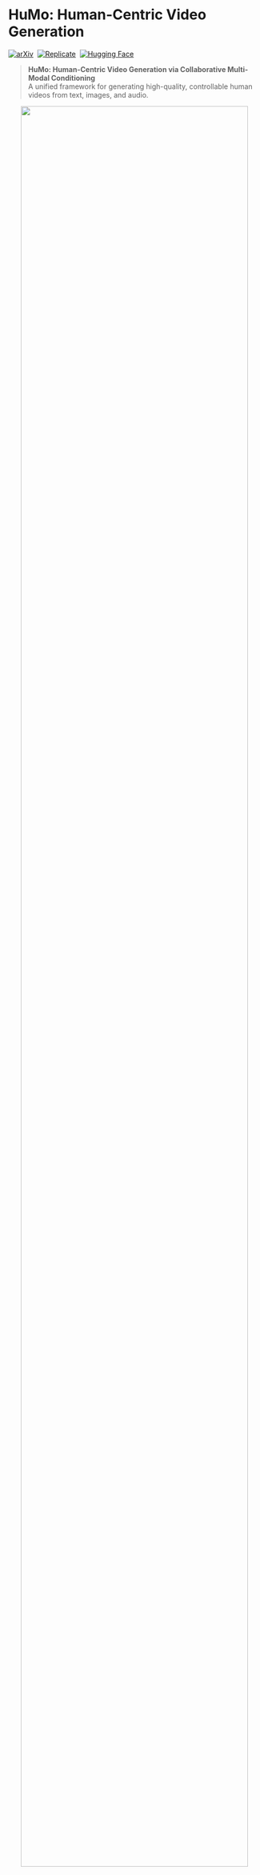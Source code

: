 # HuMo: Human-Centric Video Generation

[![arXiv](https://img.shields.io/badge/arXiv%20paper-2509.08519-b31b1b.svg)](https://arxiv.org/abs/2509.08519)&nbsp;
[![Replicate](https://replicate.com/bytedance-research/humo/badge)](https://replicate.com/bytedance-research/humo)&nbsp;
[![Hugging Face](https://img.shields.io/static/v1?label=🤗%20Hugging%20Face&message=Model&color=orange)](https://huggingface.co/bytedance-research/HuMo)

> **HuMo: Human-Centric Video Generation via Collaborative Multi-Modal Conditioning**  
> A unified framework for generating high-quality, controllable human videos from text, images, and audio.

<p align="center">
<img src="assets/teaser.png" width="95%">
</p>

## ✨ Key Features

HuMo supports three powerful generation modes:

- **Text + Image → Video**: Generate videos with custom character appearance, clothing, and scenes
- **Text + Audio → Video**: Create audio-synchronized videos from text descriptions and audio
- **Text + Image + Audio → Video**: Ultimate control combining all three modalities

## 🚀 Quick Start with Cog

This repository contains a [Cog](https://cog.run) implementation of HuMo, making it easy to run locally or deploy on [Replicate](https://replicate.com).

### Prerequisites

- **GPU**: NVIDIA H100 (recommended) or A100 with 40GB+ VRAM
- **Docker**: [Install Docker](https://docs.docker.com/get-docker/)
- **Cog**: [Install Cog](https://cog.run/docs/getting-started-own-model)

### Installation & Usage

```bash
# Clone the repository
git clone https://github.com/replicate/cog-ByteDance-Phantom-HuMo
cd cog-ByteDance-Phantom-HuMo

# Run a prediction (this will automatically build the container)
cog predict -i prompt="A person dancing to energetic music" \
             -i audio=@examples/audio_sample.wav \
             -i mode="text_audio"
```

That's it! The model will automatically:
1. Download the required weights (~104GB) from our CDN
2. Build the Docker container 
3. Generate your video

### Input Parameters

| Parameter | Type | Description | Default |
|-----------|------|-------------|---------|
| `prompt` | string | Text description of the desired video | *Required* |
| `image` | file | Reference image for character/scene (optional) | None |
| `audio` | file | Audio file for synchronization (optional) | None |
| `mode` | string | Generation mode: `text_only`, `text_image`, `text_audio`, `text_image_audio` | `text_only` |
| `frames` | integer | Number of frames to generate (1-97) | 97 |
| `height` | integer | Video height in pixels (480 or 720) | 720 |
| `width` | integer | Video width in pixels (832 or 1280) | 1280 |
| `steps` | integer | Number of denoising steps (30-50) | 50 |
| `scale_t` | float | Text guidance strength (0.0-2.0) | 1.0 |
| `scale_a` | float | Audio guidance strength (0.0-2.0) | 1.0 |
| `seed` | integer | Random seed for reproducible results | None |

### Example Usage

**Text + Audio Generation:**
```bash
cog predict -i prompt="A professional dancer performing contemporary dance" \
             -i audio=@examples/dance_music.wav \
             -i mode="text_audio" \
             -i frames=97
```

**Text + Image + Audio Generation:**
```bash
cog predict -i prompt="A person singing passionately on stage" \
             -i image=@examples/reference_person.jpg \
             -i audio=@examples/singing_audio.wav \
             -i mode="text_image_audio"
```

## 📁 Repository Structure

```
├── predict.py          # Main Cog prediction interface
├── cog.yaml           # Cog configuration
├── requirements.txt   # Python dependencies
├── humo/             # Core HuMo model code
├── examples/         # Example inputs and test cases
└── assets/          # Documentation assets
```

## 🔧 Development

### Local Development Setup

```bash
# Clone and enter directory
git clone https://github.com/replicate/cog-ByteDance-Phantom-HuMo
cd cog-ByteDance-Phantom-HuMo

# Build the container
cog build

# Run predictions
cog predict -i prompt="Your text here" -i mode="text_only"
```

### Custom Configuration

The model behavior can be fine-tuned by modifying the generation parameters:

- **Higher `steps`** (40-50): Better quality, slower generation
- **Higher `scale_t`**: Stronger text adherence
- **Higher `scale_a`**: Better audio synchronization
- **720p resolution**: Best quality (requires more VRAM)
- **480p resolution**: Faster generation

## 🎯 Use Cases

**Content Creation:**
- Music videos and dance content
- Character-based storytelling
- Audio-visual presentations

**Entertainment:**
- Interactive avatar generation
- Video game character animation
- Film and media production

**Research & Education:**
- Human motion studies
- Audio-visual synchronization research
- Multimodal AI demonstrations

## ⚡ Performance

- **Generation Time**: ~2-5 minutes for 97 frames (4 seconds) on H100
- **Memory Requirements**: 40GB+ VRAM recommended
- **Resolution Support**: 480p, 720p
- **Frame Rate**: 25 FPS output

## 📝 Technical Details

HuMo is built on a 17B parameter transformer architecture with:
- **Multi-modal conditioning** for text, image, and audio inputs
- **Temporal consistency** across 97-frame sequences
- **High-fidelity synthesis** at up to 720p resolution
- **Efficient caching system** for fast model loading

## 🤝 Contributing

We welcome contributions! Please:
1. Fork the repository
2. Create a feature branch
3. Submit a pull request

## 📜 License

This project is licensed under the Apache License 2.0. See [LICENSE](LICENSE) for details.

## 📚 Citation

If you use HuMo in your research, please cite:

```bibtex
@misc{chen2025humo,
      title={HuMo: Human-Centric Video Generation via Collaborative Multi-Modal Conditioning}, 
      author={Liyang Chen and Tianxiang Ma and Jiawei Liu and Bingchuan Li and Zhuowei Chen and Lijie Liu and Xu He and Gen Li and Qian He and Zhiyong Wu},
      year={2025},
      eprint={2509.08519},
      archivePrefix={arXiv},
      primaryClass={cs.CV}
}
```

## 🔗 Links

- **Paper**: [arXiv:2509.08519](https://arxiv.org/abs/2509.08519)
- **Project Page**: [phantom-video.github.io/HuMo](https://phantom-video.github.io/HuMo/)
- **Original Repository**: [ByteDance Research](https://huggingface.co/bytedance-research/HuMo)
- **Replicate Demo**: [replicate.com/bytedance-research/humo](https://replicate.com/bytedance-research/humo)

---

For questions or support, please open an issue or visit our [project page](https://phantom-video.github.io/HuMo/).

